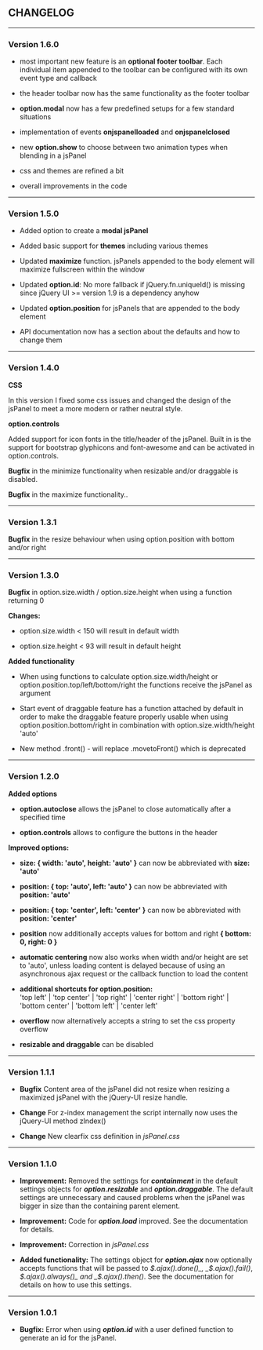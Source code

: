 ## CHANGELOG ##

---

### Version 1.6.0 ###

+ most important new feature is an **optional footer toolbar**. Each individual item appended to the toolbar can be configured with its own event type and callback

+ the header toolbar now has the same functionality as the footer toolbar

+ **option.modal** now has a few predefined setups for a few standard situations

+ implementation of events **onjspanelloaded** and **onjspanelclosed**

+ new **option.show** to choose between two animation types when blending in a jsPanel

+ css and themes are refined a bit

+ overall improvements in the code

---

### Version 1.5.0 ###

+ Added option to create a **modal jsPanel**

+ Added basic support for **themes** including various themes

+ Updated **maximize** function. jsPanels appended to the body element will maximize fullscreen within the window

+ Updated **option.id**: No more fallback if jQuery.fn.uniqueId() is missing since jQuery UI >= version 1.9 is a dependency anyhow

+ Updated **option.position** for jsPanels that are appended to the body element

+ API documentation now has a section about the defaults and how to change them

---

### Version 1.4.0 ###

**CSS**

In this version I fixed some css issues and changed the design of the jsPanel to meet a more modern or rather neutral style.

**option.controls**

Added support for icon fonts in the title/header of the jsPanel. Built in is the support for bootstrap glyphicons and font-awesome and can be activated in option.controls.

**Bugfix** in the minimize functionality when resizable and/or draggable is disabled.

**Bugfix** in the maximize functionality..

---

### Version 1.3.1 ###

**Bugfix** in the resize behaviour when using option.position with bottom and/or right

---

### Version 1.3.0 ###

**Bugfix** in option.size.width / option.size.height when using a function returning 0

**Changes:**

+ option.size.width < 150 will result in default width

+ option.size.height < 93 will result in default height

**Added functionality**

+ When using functions to calculate option.size.width/height or option.position.top/left/bottom/right the functions receive the jsPanel as argument

+ Start event of draggable feature has a function attached by default in order to make the draggable feature properly usable when using option.position.bottom/right in combination with option.size.width/height 'auto'

+ New method .front() - will replace .movetoFront() which is deprecated

---

### Version 1.2.0 ###

**Added options**

+ **option.autoclose** allows the jsPanel to close automatically after a specified time

+ **option.controls** allows to configure the buttons in the header

**Improved options:**

+ **size: { width: 'auto', height: 'auto' }** can now be abbreviated with **size: 'auto'**

+ **position: { top: 'auto', left: 'auto' }** can now be abbreviated with **position: 'auto'**

+ **position: { top: 'center', left: 'center' }** can now be abbreviated with **position: 'center'**

+ **position** now additionally accepts values for bottom and right **{ bottom: 0, right: 0 }**

+ **automatic centering** now also works when width and/or height are set to 'auto', unless loading content is delayed because of using an asynchronous ajax request or the callback function to load the content

+ **additional shortcuts for option.position:**<br>
'top left' | 'top center' | 'top right' | 'center right' | 'bottom right' | 'bottom center' | 'bottom left' | 'center left'

+ **overflow** now alternatively accepts a string to set the css property overflow

+ **resizable and draggable** can be disabled

---

### Version 1.1.1 ###

+ **Bugfix** Content area of the jsPanel did not resize when resizing a maximized jsPanel with the jQuery-UI resize handle.

+ **Change** For z-index management the script internally now uses the jQuery-UI method zIndex()

+ **Change** New clearfix css definition in _jsPanel.css_

---

### Version 1.1.0 ###

+ **Improvement:** Removed the settings for **_containment_** in the default settings objects for **_option.resizable_** and **_option.draggable_**.
The default settings are unnecessary and caused problems when the jsPanel was bigger in size than the containing parent element.

+ **Improvement:** Code for **_option.load_** improved. See the documentation for details.

+ **Improvement:** Correction in _jsPanel.css_

+ **Added functionality:** The settings object for **_option.ajax_** now optionally accepts functions that will be passed to _$.ajax().done()_, _$.ajax().fail()_, _$.ajax().always()_ and _$.ajax().then()_.
See the documentation for details on how to use this settings.

---

### Version 1.0.1 ###

+ **Bugfix:** Error when using **_option.id_** with a user defined function to generate an id for the jsPanel.
